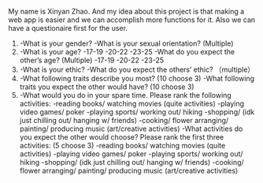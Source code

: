 My name is Xinyan Zhao. And my idea about this project is that making a web app is easier and we can accomplish more functions for it. Also we can have a questionaire first for the user.

1.  -What is your gender?
  	-What is your sexual orientation? (Multiple)
2.  -What is your age?
		-17-19
		-20-22
		-23-25
   	-What do you expect the other’s age? (Multiple)
		-17-19
		-20-22
		-23-25
3.  -What is your ethic?
   	-What do you expect the others’ ethic? （multiple）
4.  -What following traits describe you most? (10 choose 3)
   	-What following traits you expect the other would have? (10 choose 3)
5.  -What would you do in your spare time. Please rank the following activities:
		-reading books/ watching movies (quite activities)
		-playing video games/ poker
		-playing sports/ working out/ hiking
		-shopping/ (idk just chilling out/ hanging w/ friends)
		-cooking/ flower arranging/ painting/ producing music (art/creative activities)
  	-What activities do you expect the other would choose? Please rank the first three activities: (5 choose 3)
		-reading books/ watching movies (quite activities)
		-playing video games/ poker
		-playing sports/ working out/ hiking
		-shopping/ (idk just chilling out/ hanging w/ friends)
		-cooking/ flower arranging/ painting/ producing music (art/creative activities)